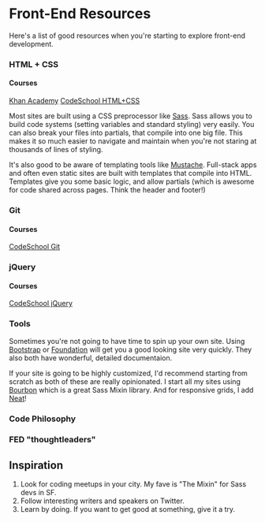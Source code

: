 # Front-End Resources
Here's a list of good resources when you're starting to explore front-end development. 

### HTML + CSS
#### Courses
[Khan Academy](https://www.khanacademy.org/computing/computer-programming/html-css)
[CodeSchool HTML+CSS](https://www.codeschool.com/learn/html-css)

Most sites are built using a CSS preprocessor like [Sass](http://sass-lang.com/). Sass allows you to build code systems (setting variables and standard styling) very easily. You can also break your files into partials, that compile into one big file. This makes it so much easier to navigate and maintain when you're not staring at thousands of lines of styling.

It's also good to be aware of templating tools like [Mustache](https://mustache.github.io/). Full-stack apps and often even static sites are built with templates that compile into HTML. Templates give you some basic logic, and allow partials (which is awesome for code shared across pages. Think the header and footer!)

### Git
#### Courses
[CodeSchool Git](https://www.codeschool.com/learn/git)

### jQuery
#### Courses
[CodeSchool jQuery](https://www.codeschool.com/courses/try-jquery)




### Tools
Sometimes you're not going to have time to spin up your own site. Using [Bootstrap](http://getbootstrap.com/) or [Foundation](http://foundation.zurb.com/) will get you a good looking site very quickly. They also both have wonderful, detailed documentaion. 

If your site is going to be highly customized, I'd recommend starting from scratch as both of these are really opinionated. I start all my sites using [Bourbon](http://bourbon.io/) which is a great Sass Mixin library. And for responsive grids, I add [Neat](http://neat.bourbon.io/)!

### Code Philosophy
 
 
### FED "thoughtleaders" 

## Inspiration
1. Look for coding meetups in your city. My fave is  "The Mixin" for Sass devs in SF.
2. Follow interesting writers and speakers on Twitter.
3. Learn by doing. If you want to get good at something, give it a try.
